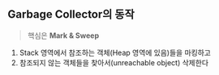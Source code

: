 ## Garbage Collector의 동작

> 핵심은 **Mark & Sweep**

1. Stack 영역에서 참조하는 객체(Heap 영역에 있음)들을 마킹하고
2. 참조되지 않는 객체들을 찾아서(unreachable object) 삭제한다
